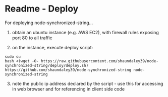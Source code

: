 # Readme - Deploy

For deploying node-synchronized-string...

1. obtain an ubuntu instance (e.g. AWS EC2), with firewall rules exposing port 80 to all traffic

2. on the instance, execute deploy script:

  ```
  sudo su
  bash <(wget -O- https://raw.githubusercontent.com/shaundaley39/node-synchronized-string/deploy/deploy.sh) https://github.com/shaundaley39/node-synchronized-string node-synchronized-string
  ```

3. note the public ip address declared by the script - use this for accessing in web browser and for referencing in client side code
